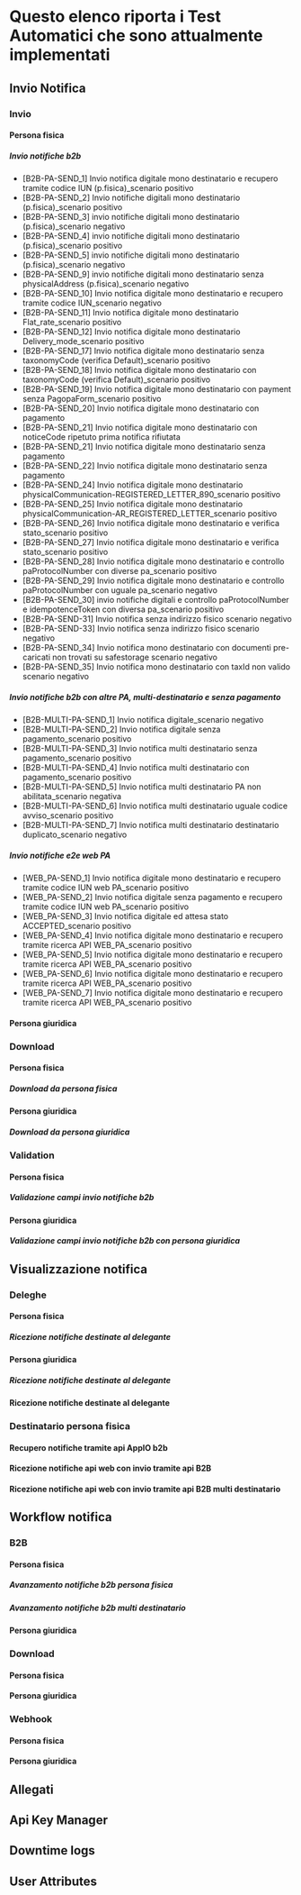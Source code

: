 # Questo elenco riporta i Test Automatici che sono attualmente implementati

## Invio Notifica

### Invio 

#### Persona fisica

##### Invio notifiche b2b

- [B2B-PA-SEND_1] Invio notifica digitale mono destinatario e recupero tramite codice IUN (p.fisica)_scenario positivo
- [B2B-PA-SEND_2] Invio notifiche digitali mono destinatario (p.fisica)_scenario positivo
- [B2B-PA-SEND_3] invio notifiche digitali mono destinatario (p.fisica)_scenario negativo
- [B2B-PA-SEND_4] invio notifiche digitali mono destinatario (p.fisica)_scenario positivo
- [B2B-PA-SEND_5] invio notifiche digitali mono destinatario (p.fisica)_scenario negativo
- [B2B-PA-SEND_9] invio notifiche digitali mono destinatario senza physicalAddress (p.fisica)_scenario negativo
- [B2B-PA-SEND_10] Invio notifica digitale mono destinatario e recupero tramite codice IUN_scenario negativo
- [B2B-PA-SEND_11] Invio notifica digitale mono destinatario Flat_rate_scenario positivo
- [B2B-PA-SEND_12] Invio notifica digitale mono destinatario Delivery_mode_scenario positivo
- [B2B-PA-SEND_17] Invio notifica digitale mono destinatario senza taxonomyCode (verifica Default)_scenario positivo
- [B2B-PA-SEND_18] Invio notifica digitale mono destinatario con taxonomyCode (verifica Default)_scenario positivo
- [B2B-PA-SEND_19] Invio notifica digitale mono destinatario con payment senza PagopaForm_scenario positivo
- [B2B-PA-SEND_20] Invio notifica digitale mono destinatario con pagamento
- [B2B-PA-SEND_21] Invio notifica digitale mono destinatario con noticeCode ripetuto prima notifica rifiutata
- [B2B-PA-SEND_21] Invio notifica digitale mono destinatario senza pagamento
- [B2B-PA-SEND_22] Invio notifica digitale mono destinatario senza pagamento
- [B2B-PA-SEND_24] Invio notifica digitale mono destinatario physicalCommunication-REGISTERED_LETTER_890_scenario positivo
- [B2B-PA-SEND_25] Invio notifica digitale mono destinatario physicalCommunication-AR_REGISTERED_LETTER_scenario positivo
- [B2B-PA-SEND_26] Invio notifica digitale mono destinatario e verifica stato_scenario positivo
- [B2B-PA-SEND_27] Invio notifica digitale mono destinatario e verifica stato_scenario positivo
- [B2B-PA-SEND_28] Invio notifica digitale mono destinatario e controllo paProtocolNumber con diverse pa_scenario positivo
- [B2B-PA-SEND_29] Invio notifica digitale mono destinatario e controllo paProtocolNumber con uguale pa_scenario negativo
- [B2B-PA-SEND_30] invio notifiche digitali e controllo paProtocolNumber e idempotenceToken con diversa pa_scenario positivo
- [B2B-PA-SEND-31] Invio notifica senza indirizzo fisico scenario negativo
- [B2B-PA-SEND-33] Invio notifica senza indirizzo fisico scenario negativo
- [B2B-PA-SEND_34] Invio notifica  mono destinatario con documenti pre-caricati non trovati su safestorage  scenario negativo
- [B2B-PA-SEND_35] Invio notifica mono destinatario con taxId non valido scenario negativo

##### Invio notifiche b2b con altre PA, multi-destinatario e senza pagamento

- [B2B-MULTI-PA-SEND_1] Invio notifica digitale_scenario negativo
- [B2B-MULTI-PA-SEND_2] Invio notifica digitale senza pagamento_scenario positivo
- [B2B-MULTI-PA-SEND_3] Invio notifica multi destinatario senza pagamento_scenario positivo
- [B2B-MULTI-PA-SEND_4] Invio notifica multi destinatario con pagamento_scenario positivo
- [B2B-MULTI-PA-SEND_5] Invio notifica multi destinatario PA non abilitata_scenario negativa
- [B2B-MULTI-PA-SEND_6] Invio notifica multi destinatario uguale codice avviso_scenario positivo
- [B2B-MULTI-PA-SEND_7] Invio notifica multi destinatario destinatario duplicato_scenario negativo

##### Invio notifiche e2e web PA

- [WEB_PA-SEND_1] Invio notifica digitale mono destinatario e recupero tramite codice IUN web PA_scenario positivo
- [WEB_PA-SEND_2] Invio notifica digitale senza pagamento e recupero tramite codice IUN web PA_scenario positivo
- [WEB_PA-SEND_3] Invio notifica digitale ed attesa stato ACCEPTED_scenario positivo
- [WEB_PA-SEND_4] Invio notifica digitale mono destinatario e recupero tramite ricerca API WEB_PA_scenario positivo
- [WEB_PA-SEND_5] Invio notifica digitale mono destinatario e recupero tramite ricerca API WEB_PA_scenario positivo
- [WEB_PA-SEND_6] Invio notifica digitale mono destinatario e recupero tramite ricerca API WEB_PA_scenario positivo
- [WEB_PA-SEND_7] Invio notifica digitale mono destinatario e recupero tramite ricerca API WEB_PA_scenario positivo

#### Persona giuridica

### Download

#### Persona fisica

##### Download da persona fisica

#### Persona giuridica

##### Download da persona giuridica

### Validation

#### Persona fisica

##### Validazione campi invio notifiche b2b

#### Persona giuridica

##### Validazione campi invio notifiche b2b con persona giuridica

## Visualizzazione notifica

### Deleghe

#### Persona fisica

##### Ricezione notifiche destinate al delegante

#### Persona giuridica

##### Ricezione notifiche destinate al delegante

#### Ricezione notifiche destinate al delegante

### Destinatario persona fisica

#### Recupero notifiche tramite api AppIO b2b

#### Ricezione notifiche api web con invio tramite api B2B

#### Ricezione notifiche api web con invio tramite api B2B multi destinatario

## Workflow notifica

### B2B

#### Persona fisica

##### Avanzamento notifiche b2b persona fisica

##### Avanzamento notifiche b2b multi destinatario

#### Persona giuridica

### Download

#### Persona fisica

#### Persona giuridica

### Webhook

#### Persona fisica

#### Persona giuridica

## Allegati

## Api Key Manager

## Downtime logs

## User Attributes





